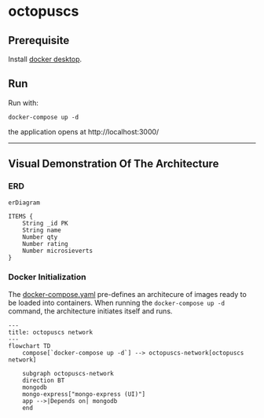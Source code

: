 # octopuscs

## Prerequisite

Install [docker desktop](https://docs.docker.com/desktop/).

## Run

Run with:

```
docker-compose up -d
```

the application opens at http://localhost:3000/

---

## Visual Demonstration Of The Architecture

### ERD

```mermaid
erDiagram

ITEMS {
    String _id PK
    String name
    Number qty
    Number rating
    Number microsieverts
}

```

### Docker Initialization

The [docker-compose.yaml](docker-compose.yaml) pre-defines an architecure of 
images ready to be loaded into containers.
When running the `docker-compose up -d` command, the architecture initiates itself and runs.
```mermaid
---
title: octopuscs network
---
flowchart TD
    compose[`docker-compose up -d`] --> octopuscs-network[octopuscs network]

    subgraph octopuscs-network
    direction BT
    mongodb
    mongo-express["mongo-express (UI)"]
    app -->|Depends on| mongodb
    end
```